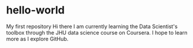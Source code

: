 # hello-world
My first repository
Hi there I am currently learning the Data Scientist's toolbox through the JHU data science course on Coursera. I hope to learn more as I explore GitHub. 

